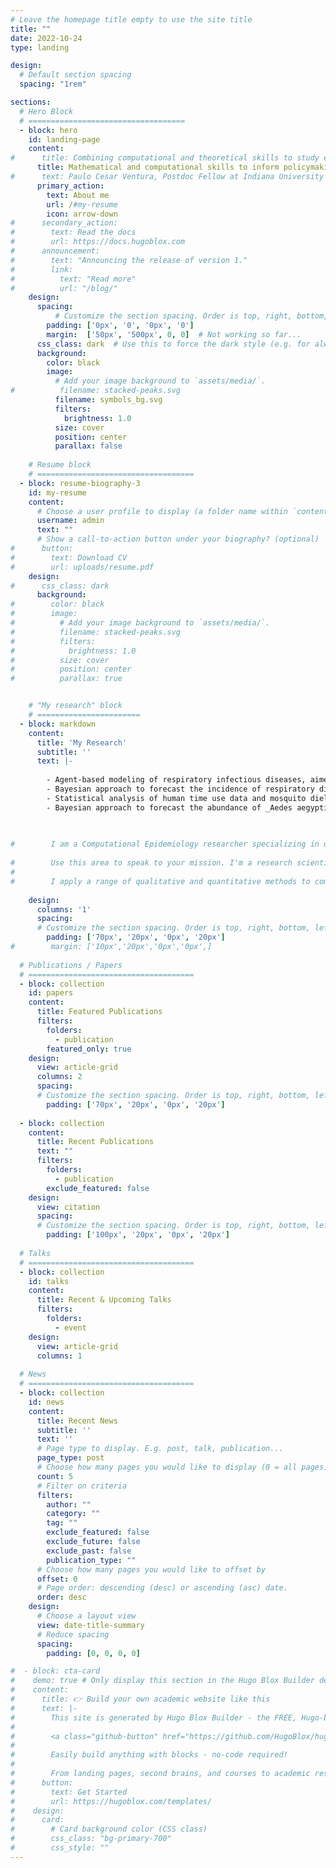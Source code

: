 ```yaml
---
# Leave the homepage title empty to use the site title
title: ""
date: 2022-10-24
type: landing

design:
  # Default section spacing
  spacing: "1rem"

sections:
  # Hero Block
  # ===================================
  - block: hero
    id: landing-page
    content:
#      title: Combining computational and theoretical skills to study epidemics
      title: Mathematical and computational skills to inform policymaking
#      text: Paulo Cesar Ventura, Postdoc Fellow at Indiana University
      primary_action:
        text: About me
        url: /#my-resume
        icon: arrow-down
#      secondary_action:
#        text: Read the docs
#        url: https://docs.hugoblox.com
#      announcement:
#        text: "Announcing the release of version 1."
#        link:
#          text: "Read more"
#          url: "/blog/"
    design:
      spacing:
          # Customize the section spacing. Order is top, right, bottom, left.
        padding: ['0px', '0', '0px', '0']
        margin:  ['50px', '500px', 0, 0]  # Not working so far...
      css_class: dark  # Use this to force the dark style (e.g. for always-white text)
      background:
        color: black
        image:
          # Add your image background to `assets/media/`.
#          filename: stacked-peaks.svg
          filename: symbols_bg.svg
          filters:
            brightness: 1.0
          size: cover
          position: center
          parallax: false
  
    # Resume block
    # ===================================
  - block: resume-biography-3
    id: my-resume
    content:
      # Choose a user profile to display (a folder name within `content/authors/`)
      username: admin
      text: ""
      # Show a call-to-action button under your biography? (optional)
#      button:
#        text: Download CV
#        url: uploads/resume.pdf
    design:
#      css_class: dark
      background:
#        color: black
#        image:
#          # Add your image background to `assets/media/`.
#          filename: stacked-peaks.svg
#          filters:
#            brightness: 1.0
#          size: cover
#          position: center
#          parallax: true


    # "My research" block
    # =======================
  - block: markdown
    content:
      title: 'My Research'
      subtitle: ''
      text: |-
        
        - Agent-based modeling of respiratory infectious diseases, aimed at understanding transmission patterns, addressing the impact of interventions (e.g. contact tracing, individual isolation, vaccination) and testing new modeling frameworks. 
        - Bayesian approach to forecast the incidence of respiratory diseases, collaborating with the CDC forecasting initiatives.
        - Statistical analysis of human time use data and mosquito diel activity, revealing daily patterns and social determinants of human exposure to mosquito bites. 
        - Bayesian approach to forecast the abundance of _Aedes aegypti_ in urban areas of the United States – adapted from the methodology used for respiratory diseases. 
        
        

#        I am a Computational Epidemiology researcher specializing in data-driven models to help addressing public health challenges. With a PhD in Physics, I bring expertise in programming and advanced tools for modeling contagion dynamics through agent-based, age-structured and metapopulation simulations, as well as statistical analysis. My work is fueled by curiosity and a commitment to efficiency, so I am continuously learning new skills and tools that enhance productivity for myself and my team. My goal is to improve public wellbeing delivering precise evidence to inform decision-making on infectious diseases.
        
#        Use this area to speak to your mission. I'm a research scientist in the Moonshot team at DeepMind. I blog about machine learning, deep learning, and moonshots.
#
#        I apply a range of qualitative and quantitative methods to comprehensively investigate the role of science and technology in the economy.
        
    design:
      columns: '1'
      spacing:
      # Customize the section spacing. Order is top, right, bottom, left.
        padding: ['70px', '20px', '0px', '20px']
#        margin: ['10px','20px','0px','0px',]
      
  # Publications / Papers 
  # =====================================
  - block: collection
    id: papers
    content:
      title: Featured Publications
      filters:
        folders:
          - publication
        featured_only: true
    design:
      view: article-grid
      columns: 2
      spacing:
      # Customize the section spacing. Order is top, right, bottom, left.
        padding: ['70px', '20px', '0px', '20px']
      
  - block: collection
    content:
      title: Recent Publications
      text: ""
      filters:
        folders:
          - publication
        exclude_featured: false
    design:
      view: citation
      spacing:
      # Customize the section spacing. Order is top, right, bottom, left.
        padding: ['100px', '20px', '0px', '20px']
  
  # Talks
  # =====================================
  - block: collection
    id: talks
    content:
      title: Recent & Upcoming Talks
      filters:
        folders:
          - event
    design:
      view: article-grid
      columns: 1
  
  # News
  # =====================================
  - block: collection
    id: news
    content:
      title: Recent News
      subtitle: ''
      text: ''
      # Page type to display. E.g. post, talk, publication...
      page_type: post
      # Choose how many pages you would like to display (0 = all pages)
      count: 5
      # Filter on criteria
      filters:
        author: ""
        category: ""
        tag: ""
        exclude_featured: false
        exclude_future: false
        exclude_past: false
        publication_type: ""
      # Choose how many pages you would like to offset by
      offset: 0
      # Page order: descending (desc) or ascending (asc) date.
      order: desc
    design:
      # Choose a layout view
      view: date-title-summary
      # Reduce spacing
      spacing:
        padding: [0, 0, 0, 0]

#  - block: cta-card
#    demo: true # Only display this section in the Hugo Blox Builder demo site
#    content:
#      title: 👉 Build your own academic website like this
#      text: |-
#        This site is generated by Hugo Blox Builder - the FREE, Hugo-based open source website builder trusted by 250,000+ academics like you.
#
#        <a class="github-button" href="https://github.com/HugoBlox/hugo-blox-builder" data-color-scheme="no-preference: light; light: light; dark: dark;" data-icon="octicon-star" data-size="large" data-show-count="true" aria-label="Star HugoBlox/hugo-blox-builder on GitHub">Star</a>
#
#        Easily build anything with blocks - no-code required!
#        
#        From landing pages, second brains, and courses to academic resumés, conferences, and tech blogs.
#      button:
#        text: Get Started
#        url: https://hugoblox.com/templates/
#    design:
#      card:
#        # Card background color (CSS class)
#        css_class: "bg-primary-700"
#        css_style: ""
---
```

